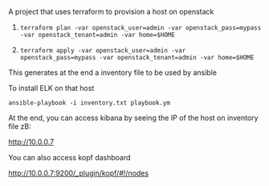 A project that uses terraform to provision a host on openstack

1. ```terraform plan -var openstack_user=admin -var openstack_pass=mypass -var openstack_tenant=admin -var home=$HOME```

2. ```terraform apply -var openstack_user=admin -var openstack_pass=mypass -var openstack_tenant=admin -var home=$HOME```

This generates at the end a inventory file to be used by ansible

To install ELK on that host

```ansible-playbook -i inventory.txt playbook.ym```

At the end, you can access kibana by seeing the IP of the host on inventory file zB:

http://10.0.0.7

You can also access kopf dashboard

http://10.0.0.7:9200/_plugin/kopf/#!/nodes


